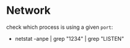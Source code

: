 # Network

check which process is using a given `port`:
- netstat -anpe | grep "1234" | grep "LISTEN"
